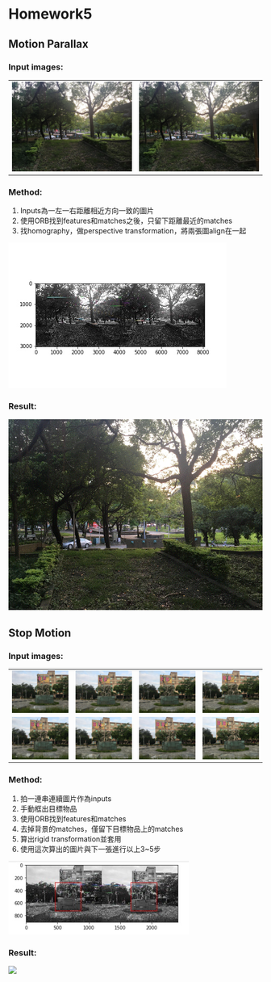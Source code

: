 # Homework5
## Motion Parallax

### Input images:

|||
| ------------- | ------------- |
| ![](./images/img1.jpg)  | ![](./images/img2.jpg)  |

### Method:

1. Inputs為一左一右距離相近方向一致的圖片
2. 使用ORB找到features和matches之後，只留下距離最近的matches
3. 找homography，做perspective transformation，將兩張圖align在一起

![](./align1.jpg)

### Result: 

![](./output1.gif)

## Stop Motion

### Input images:

|||||
|-|-|-|-|
|![](./images/img3_1.jpg)|![](./images/img3_2.jpg)|![](./images/img3_3.jpg)|![](./images/img3_4.jpg)|
|![](./images/img3_5.jpg)|![](./images/img3_6.jpg)|![](./images/img3_7.jpg)|![](./images/img3_8.jpg)|

### Method:

1. 拍一連串連續圖片作為inputs
2. 手動框出目標物品
3. 使用ORB找到features和matches
4. 去掉背景的matches，僅留下目標物品上的matches
5. 算出rigid transformation並套用
6. 使用這次算出的圖片與下一張進行以上3~5步

![](./align2.jpg)

### Result: 

![](./output2.gif)
